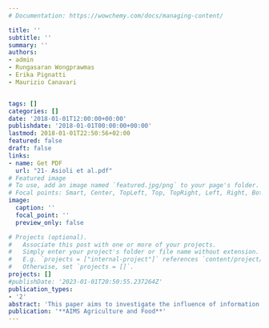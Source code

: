 ```yaml
---
# Documentation: https://wowchemy.com/docs/managing-content/

title: ''
subtitle: ''
summary: ''
authors:
- admin 
- Rungasaran Wongprawmas 
- Erika Pignatti 
- Maurizio Canavari


tags: []
categories: []
date: '2018-01-01T12:00:00+00:00'
publishdate: '2018-01-01T00:00:00+00:00'
lastmod: 2018-01-01T22:50:56+02:00
featured: false
draft: false
links: 
- name: Get PDF
  url: "21- Asioli et al.pdf"
# Featured image
# To use, add an image named `featured.jpg/png` to your page's folder.
# Focal points: Smart, Center, TopLeft, Top, TopRight, Left, Right, BottomLeft, Bottom, BottomRight.
image:
  caption: ''
  focal_point: ''
  preview_only: false

# Projects (optional).
#   Associate this post with one or more of your projects.
#   Simply enter your project's folder or file name without extension.
#   E.g. `projects = ["internal-project"]` references `content/project/deep-learning/index.md`.
#   Otherwise, set `projects = []`.
projects: []
#publishDate: '2023-01-01T20:50:55.237264Z'
publication_types: 
- '2'
abstract: 'This paper aims to investigate the influence of information on consumers preferences and sensory perceptions of organic food using a sample of 301 Italian organic food consumers. Consumers stated their preferences for "core organic" attributes, labels and information on food products and performed blind and informed tests on strawberry yoghurts and cookies. Data were analysed using descriptive analysis, Mann-Whitney U tests and Wilcoxon signed-rank test. Results revealed that consumers appreciate "core organic" attributes, like artisanal production and variability of sensory attributes. Comparing blind and informed tests, results showed that information affects the overall liking of products and consumers perception of product-specific sensory attributes. However, the influence of information on sensory perceptions depends on the product category, sensory attributes and the type of information provided.'
publication: '**AIMS Agriculture and Food**'
---
```

